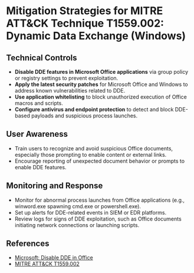 # Mitigation Strategies for MITRE ATT&CK Technique T1559.002: Dynamic Data Exchange (Windows)

## Technical Controls
- **Disable DDE features in Microsoft Office applications** via group policy or registry settings to prevent exploitation.
- **Apply the latest security patches** for Microsoft Office and Windows to address known vulnerabilities related to DDE.
- **Use application whitelisting** to block unauthorized execution of Office macros and scripts.
- **Configure antivirus and endpoint protection** to detect and block DDE-based payloads and suspicious process launches.

## User Awareness
- Train users to recognize and avoid suspicious Office documents, especially those prompting to enable content or external links.
- Encourage reporting of unexpected document behavior or prompts to enable DDE features.

## Monitoring and Response
- Monitor for abnormal process launches from Office applications (e.g., winword.exe spawning cmd.exe or powershell.exe).
- Set up alerts for DDE-related events in SIEM or EDR platforms.
- Review logs for signs of DDE exploitation, such as Office documents initiating network connections or launching scripts.

## References
- [Microsoft: Disable DDE in Office](https://docs.microsoft.com/en-us/security-updates/securityadvisories/2017/4053440)
- [MITRE ATT&CK T1559.002](https://attack.mitre.org/techniques/T1559/002/)